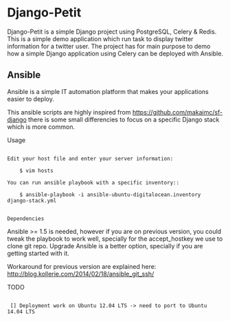 Django-Petit
============

Django-Petit is a simple Django project using PostgreSQL, Celery & Redis.
This is a simple demo application which run task to display twitter information
for a twitter user.
The project has for main purpose to demo how a simple Django application using
Celery can be deployed with Ansible.


Ansible
-------

Ansible is a simple IT automation platform that makes your applications easier to deploy.

This ansible scripts are highly inspired from https://github.com/makaimc/sf-django
there is some small differencies to focus on a specific Django stack which is more common.


Usage
~~~~~

Edit your host file and enter your server information:

    $ vim hosts

You can run ansible playbook with a specific inventory::

    $ ansible-playbook -i ansible-ubuntu-digitalocean.inventory django-stack.yml


Dependencies
~~~~~~~~~~~~

Ansible >= 1.5 is needed, however if you are on previous version, you could
tweak the playbook to work well, specially for the accept_hostkey we use to
clone git repo. Upgrade Ansible is a better option, specially if you are
getting started with it.

Workaround for previous version are explained here:
http://blog.kollerie.com/2014/02/18/ansible_git_ssh/


TODO
~~~~

 [] Deployment work on Ubuntu 12.04 LTS -> need to port to Ubuntu 14.04 LTS
